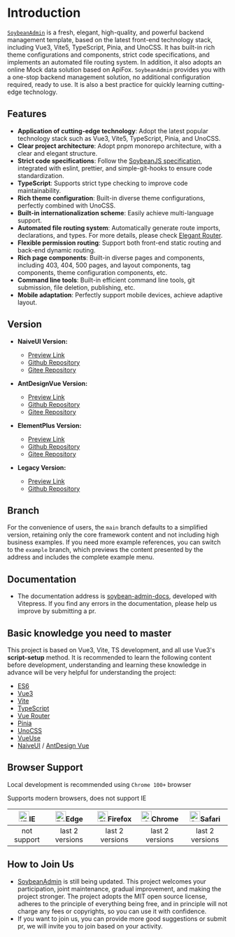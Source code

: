 # Introduction

[`SoybeanAdmin`](https://github.com/soybeanjs/soybean-admin) is a fresh, elegant, high-quality, and powerful backend management template, based on the latest front-end technology stack, including Vue3, Vite5, TypeScript, Pinia, and UnoCSS. It has built-in rich theme configurations and components, strict code specifications, and implements an automated file routing system. In addition, it also adopts an online Mock data solution based on ApiFox. `SoybeanAdmin` provides you with a one-stop backend management solution, no additional configuration required, ready to use. It is also a best practice for quickly learning cutting-edge technology.

## Features

- **Application of cutting-edge technology**: Adopt the latest popular technology stack such as Vue3, Vite5, TypeScript, Pinia, and UnoCSS.
- **Clear project architecture**: Adopt pnpm monorepo architecture, with a clear and elegant structure.
- **Strict code specifications**: Follow the [SoybeanJS specification](/standard/), integrated with eslint, prettier, and simple-git-hooks to ensure code standardization.
- **TypeScript**: Supports strict type checking to improve code maintainability.
- **Rich theme configuration**: Built-in diverse theme configurations, perfectly combined with UnoCSS.
- **Built-in internationalization scheme**: Easily achieve multi-language support.
- **Automated file routing system**: Automatically generate route imports, declarations, and types. For more details, please check [Elegant Router](https://github.com/soybeanjs/elegant-router).
- **Flexible permission routing**: Support both front-end static routing and back-end dynamic routing.
- **Rich page components**: Built-in diverse pages and components, including 403, 404, 500 pages, and layout components, tag components, theme configuration components, etc.
- **Command line tools**: Built-in efficient command line tools, git submission, file deletion, publishing, etc.
- **Mobile adaptation**: Perfectly support mobile devices, achieve adaptive layout.

## Version

- **NaiveUI Version:**

  - [Preview Link](https://naive.soybeanjs.cn/)
  - [Github Repository](https://github.com/soybeanjs/soybean-admin)
  - [Gitee Repository](https://gitee.com/honghuangdc/soybean-admin)

- **AntDesignVue Version:**

  - [Preview Link](https://antd.soybeanjs.cn/)
  - [Github Repository](https://github.com/soybeanjs/soybean-admin-antd)
  - [Gitee Repository](https://gitee.com/honghuangdc/soybean-admin-antd)

- **ElementPlus Version:**

  - [Preview Link](https://elp.soybeanjs.cn/)
  - [Github Repository](https://github.com/soybeanjs/soybean-admin-element-plus)
  - [Gitee Repository](https://gitee.com/honghuangdc/soybean-admin-element-plus)

- **Legacy Version:**
  - [Preview Link](https://legacy.soybeanjs.cn/)
  - [Github Repository](https://github.com/soybeanjs/soybean-admin/tree/legacy)

## Branch

For the convenience of users, the `main` branch defaults to a simplified version, retaining only the core framework content and not including high business examples. If you need more example references, you can switch to the `example` branch, which previews the content presented by the address and includes the complete example menu.

## Documentation

- The documentation address is [soybean-admin-docs](https://github.com/soybeanjs/soybean-admin-docs), developed with Vitepress. If you find any errors in the documentation, please help us improve by submitting a pr.

## Basic knowledge you need to master

This project is based on Vue3, Vite, TS development, and all use Vue3's **script-setup** method. It is recommended to learn the following content before development, understanding and learning these knowledge in advance will be very helpful for understanding the project:

- [ES6](https://es6.ruanyifeng.com/)
- [Vue3](https://vuejs.org/)
- [Vite](https://vitejs.dev/)
- [TypeScript](https://jkchao.github.io/typescript-book-chinese/#why)
- [Vue Router](https://router.vuejs.org/)
- [Pinia](https://pinia.vuejs.org/)
- [UnoCSS](https://uno.antfu.me/)
- [VueUse](https://vueuse.org/)
- [NaiveUI](https://www.naiveui.com/zh-CN/os-theme) / [AntDesign Vue](https://www.antdv.com/components/overview-cn/)

## Browser Support

Local development is recommended using `Chrome 100+` browser

Supports modern browsers, does not support IE

| [<img src="https://raw.githubusercontent.com/alrra/browser-logos/master/src/archive/internet-explorer_9-11/internet-explorer_9-11_48x48.png" alt="IE" width="24px" height="24px"  />](http://godban.github.io/browsers-support-badges/)IE | [<img src="https://raw.githubusercontent.com/alrra/browser-logos/master/src/edge/edge_48x48.png" alt=" Edge" width="24px" height="24px" />](http://godban.github.io/browsers-support-badges/)Edge | [<img src="https://raw.githubusercontent.com/alrra/browser-logos/master/src/firefox/firefox_48x48.png" alt="Firefox" width="24px" height="24px" />](http://godban.github.io/browsers-support-badges/)Firefox | [<img src="https://raw.githubusercontent.com/alrra/browser-logos/master/src/chrome/chrome_48x48.png" alt="Chrome" width="24px" height="24px" />](http://godban.github.io/browsers-support-badges/)Chrome | [<img src="https://raw.githubusercontent.com/alrra/browser-logos/master/src/safari/safari_48x48.png" alt="Safari" width="24px" height="24px" />](http://godban.github.io/browsers-support-badges/)Safari |
| :---------------------------------------------------------------------------------------------------------------------------------------------------------------------------------------------------------------------------------------: | :-----------------------------------------------------------------------------------------------------------------------------------------------------------------------------------------------: | :----------------------------------------------------------------------------------------------------------------------------------------------------------------------------------------------------------: | :------------------------------------------------------------------------------------------------------------------------------------------------------------------------------------------------------: | :------------------------------------------------------------------------------------------------------------------------------------------------------------------------------------------------------: |
|                                                                                                                not support                                                                                                                |                                                                                          last 2 versions                                                                                          |                                                                                               last 2 versions                                                                                                |                                                                                             last 2 versions                                                                                              |                                                                                             last 2 versions                                                                                              |

## How to Join Us

- [SoybeanAdmin](https://github.com/honghuangdc/soybean-admin) is still being updated. This project welcomes your participation, joint maintenance, gradual improvement, and making the project stronger. The project adopts the MIT open source license, adheres to the principle of everything being free, and in principle will not charge any fees or copyrights, so you can use it with confidence.
- If you want to join us, you can provide more good suggestions or submit pr, we will invite you to join based on your activity.
